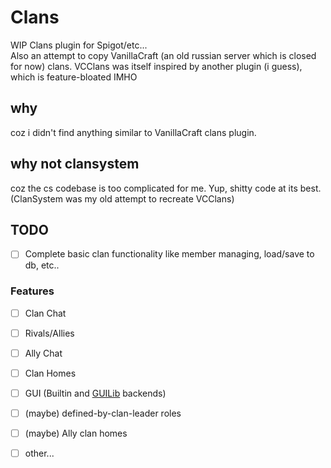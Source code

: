 # Clans
WIP Clans plugin for Spigot/etc...  
Also an attempt to copy VanillaCraft (an old russian server which is closed for now) clans.
VCClans was itself inspired by another plugin (i guess), which is feature-bloated IMHO

## why

coz i didn't find anything similar to VanillaCraft clans plugin.

## why not clansystem

coz the cs codebase is too complicated for me. Yup, shitty code at its best.  
(ClanSystem was my old attempt to recreate VCClans)

## TODO

- [ ] Complete basic clan functionality like member managing, load/save to db, etc..

### Features

- [ ] Clan Chat
- [ ] Rivals/Allies
- [ ] Ally Chat
- [ ] Clan Homes
- [ ] GUI (Builtin and [GUILib](https://github.com/whitebelyash/guilib) backends)
- [ ] (maybe) defined-by-clan-leader roles
- [ ] (maybe) Ally clan homes
- [ ] other...



